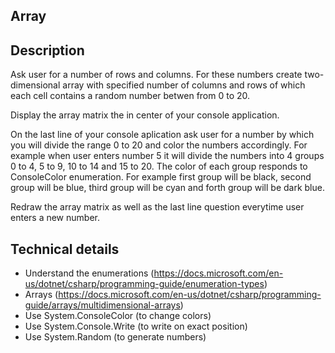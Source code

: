 ## Array

## Description

Ask user for a number of rows and columns. For these numbers create two-dimensional array with specified number of columns and rows of which each cell contains a random number betwen from 0 to 20. 

Display the array matrix the in center of your console application.

On the last line of your console aplication ask user for a number by which you will divide the range 0 to 20 and color the numbers accordingly. 
For example when user enters number 5 it will divide the numbers into 4 groups 0 to 4, 5 to 9, 10 to 14 and 15 to 20. The color of each group responds to ConsoleColor enumeration. For example first group will be black, second group will be blue, third group will be cyan and forth group will be dark blue.

Redraw the array matrix as well as the last line question everytime user enters a new number.

## Technical details

* Understand the enumerations (https://docs.microsoft.com/en-us/dotnet/csharp/programming-guide/enumeration-types)
* Arrays (https://docs.microsoft.com/en-us/dotnet/csharp/programming-guide/arrays/multidimensional-arrays)
* Use System.ConsoleColor (to change colors)
* Use System.Console.Write (to write on exact position)
* Use System.Random (to generate numbers)




